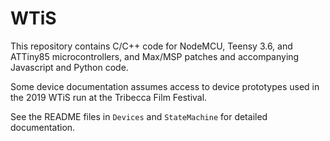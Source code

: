 # WTiS

This repository contains C/C++ code for NodeMCU, Teensy 3.6, and ATTiny85 microcontrollers, and Max/MSP patches and accompanying Javascript and Python code.

Some device documentation assumes access to device prototypes used in the 2019 WTiS run at the Tribecca Film Festival. 

See the README files in `Devices` and `StateMachine` for detailed documentation.